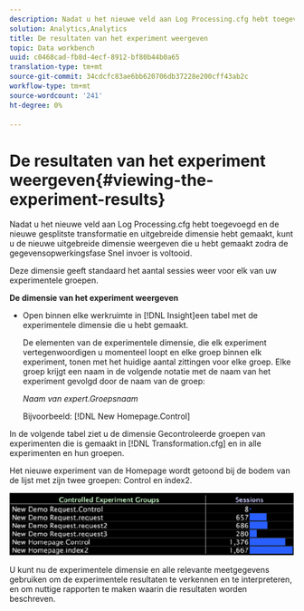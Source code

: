 ```yaml
---
description: Nadat u het nieuwe veld aan Log Processing.cfg hebt toegevoegd en de nieuwe gesplitste transformatie en uitgebreide dimensie hebt gemaakt, kunt u de nieuwe uitgebreide dimensie weergeven die u hebt gemaakt zodra de gegevensopwerkingsfase Snel invoer is voltooid.
solution: Analytics,Analytics
title: De resultaten van het experiment weergeven
topic: Data workbench
uuid: c0468cad-fb8d-4ecf-8912-bf80b44b0a65
translation-type: tm+mt
source-git-commit: 34cdcfc83ae6bb620706db37228e200cff43ab2c
workflow-type: tm+mt
source-wordcount: '241'
ht-degree: 0%

---
```



# De resultaten van het experiment weergeven{#viewing-the-experiment-results}

Nadat u het nieuwe veld aan Log Processing.cfg hebt toegevoegd en de nieuwe gesplitste transformatie en uitgebreide dimensie hebt gemaakt, kunt u de nieuwe uitgebreide dimensie weergeven die u hebt gemaakt zodra de gegevensopwerkingsfase Snel invoer is voltooid.

Deze dimensie geeft standaard het aantal sessies weer voor elk van uw experimentele groepen.

**De dimensie van het experiment weergeven**

* Open binnen elke werkruimte in [!DNL Insight]een tabel met de experimentele dimensie die u hebt gemaakt.

   De elementen van de experimentele dimensie, die elk experiment vertegenwoordigen u momenteel loopt en elke groep binnen elk experiment, tonen met het huidige aantal zittingen voor elke groep. Elke groep krijgt een naam in de volgende notatie met de naam van het experiment gevolgd door de naam van de groep:

   *Naam van expert.Groepsnaam*

   Bijvoorbeeld: [!DNL New Homepage.Control]

In de volgende tabel ziet u de dimensie Gecontroleerde groepen van experimenten die is gemaakt in [!DNL Transformation.cfg] en in alle experimenten en hun groepen.

Het nieuwe experiment van de Homepage wordt getoond bij de bodem van de lijst met zijn twee groepen: Control en index2.

![](assets/controlledexpgrps.png)

U kunt nu de experimentele dimensie en alle relevante meetgegevens gebruiken om de experimentele resultaten te verkennen en te interpreteren, en om nuttige rapporten te maken waarin die resultaten worden beschreven.
